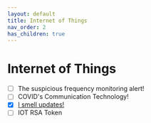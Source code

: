 ```yaml
---
layout: default
title: Internet of Things
nav_order: 2
has_children: true
---
```

# Internet of Things
- [ ] The suspicious frequency monitoring alert!
- [ ] COVID's Communication Technology!
- [x] [I smell updates!](I%20smell%20updates!)
- [ ] IOT RSA Token